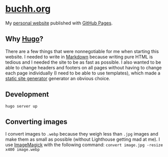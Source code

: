 # [buchh.org](https://buchh.org)

My [personal website](https://buchh.org) published with [GitHub
Pages](https://pages.github.com/).

## Why [Hugo](https://gohugo.io)?

There are a few things that were nonnegotiable for me when starting this
website. I needed to write in [Markdown](https://en.wikipedia.org/wiki/Markdown)
because writing pure HTML is tedious and I needed the site to be as fast as
possible. I also wanted to be able to change headers and footers on all pages
without having to change each page individually (I need to be able to use
templates), which made a [static site
generator](https://en.wikipedia.org/wiki/Web_template_system#Static_site_generators)
generator an obvious choice.

## Development

`hugo server up`

## Converting images

I convert images to `.webp` because they weigh less than `.jpg` images and make
them as small as possible (without Lighthouse getting mad at me). I use
[ImageMagick](https://imagemagick.org/) with the following command: `convert
image.jpg -resize x400 image.webp`

